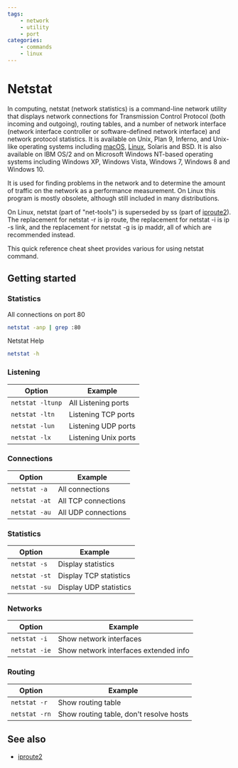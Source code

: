 ```yaml
---
tags:
    - network
    - utility
    - port
categories:
    - commands
    - linux
---
```


# Netstat

In computing, netstat (network statistics) is a command-line network utility that displays network connections for Transmission Control Protocol (both incoming and outgoing), routing tables, and a number of network interface (network interface controller or software-defined network interface) and network protocol statistics. It is available on Unix, Plan 9, Inferno, and Unix-like operating systems including [macOS](../macos/macos.md), [Linux](../linux/linux.md), Solaris and BSD. It is also available on IBM OS/2 and on Microsoft Windows NT-based operating systems including Windows XP, Windows Vista, Windows 7, Windows 8 and Windows 10.

It is used for finding problems in the network and to determine the amount of traffic on the network as a performance measurement. On Linux this program is mostly obsolete, although still included in many distributions.

On Linux, netstat (part of "net-tools") is superseded by ss (part of [iproute2](iproute2.md)). The replacement for netstat -r is ip route, the replacement for netstat -i is ip -s link, and the replacement for netstat -g is ip maddr, all of which are recommended instead.

This quick reference cheat sheet provides various for using netstat command.

## Getting started

### Statistics

All connections on port 80
```bash
netstat -anp | grep :80
```
Netstat Help
```bash
netstat -h
```

### Listening

| Option           | Example              |
|------------------|----------------------|
| `netstat -ltunp` | All Listening ports  |
| `netstat -ltn`   | Listening TCP ports  |
| `netstat -lun`   | Listening UDP ports  |
| `netstat -lx`    | Listening Unix ports |


### Connections

| Option        | Example             |
|---------------|---------------------|
| `netstat -a`  | All connections     |
| `netstat -at` | All TCP connections |
| `netstat -au` | All UDP connections |


### Statistics

| Option        | Example                |
|---------------|------------------------|
| `netstat -s`  | Display statistics     |
| `netstat -st` | Display TCP statistics |
| `netstat -su` | Display UDP statistics |


### Networks

| Option        | Example                               |
|---------------|---------------------------------------|
| `netstat -i`  | Show network interfaces               |
| `netstat -ie` | Show network interfaces extended info |


### Routing

| Option        | Example                                 |
|---------------|-----------------------------------------|
| `netstat -r`  | Show routing table                      |
| `netstat -rn` | Show routing table, don't resolve hosts |


## See also

- [iproute2](iproute2.md)
